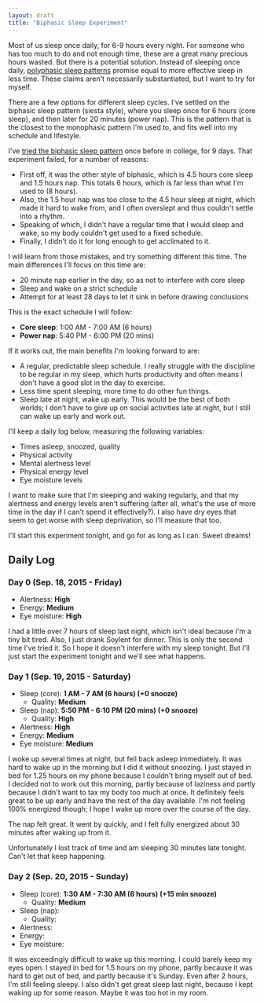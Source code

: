 ```yaml
---
layout: draft
title: "Biphasic Sleep Experiment"
---
```


Most of us sleep once daily, for 6-9 hours every night. For someone who has too much to do and not enough time, these are a great many precious hours wasted. But there is a potential solution. Instead of sleeping once daily, [polyphasic sleep patterns](https://www.wikiwand.com/en/Polyphasic_sleep) promise equal to more effective sleep in less time. These claims aren't necessarily substantiated, but I want to try for myself.

There are a few options for different sleep cycles. I've settled on the biphasic sleep pattern (siesta style), where you sleep once for 6 hours (core sleep), and then later for 20 minutes (power nap). This is the pattern that is the closest to the monophasic pattern I'm used to, and fits well into my schedule and lifestyle.

I've [tried the biphasic sleep pattern](http://biphasicsleepexperiment.blogspot.com/) once before in college, for 9 days. That experiment failed, for a number of reasons:

- First off, it was the other style of biphasic, which is 4.5 hours core sleep and 1.5 hours nap. This totals 6 hours, which is far less than what I'm used to (8 hours).
- Also, the 1.5 hour nap was too close to the 4.5 hour sleep at night, which made it hard to wake from, and I often overslept and thus couldn't settle into a rhythm.
- Speaking of which, I didn't have a regular time that I would sleep and wake, so my body couldn't get used to a fixed schedule.
- Finally, I didn't do it for long enough to get acclimated to it.

I will learn from those mistakes, and try something different this time. The main differences I'll focus on this time are:

- 20 minute nap earlier in the day, so as not to interfere with core sleep
- Sleep and wake on a strict schedule
- Attempt for at least 28 days to let it sink in before drawing conclusions

This is the exact schedule I will follow:

- **Core sleep**: 1:00 AM - 7:00 AM (6 hours)
- **Power nap**: 5:40 PM - 6:00 PM (20 mins)

If it works out, the main benefits I'm looking forward to are:

- A regular, predictable sleep schedule. I really struggle with the discipline to be regular in my sleep, which hurts productivity and often means I don't have a good slot in the day to exercise.
- Less time spent sleeping, more time to do other fun things.
- Sleep late at night, wake up early. This would be the best of both worlds; I don't have to give up on social activities late at night, but I still can wake up early and work out.

I'll keep a daily log below, measuring the following variables:

- Times asleep, snoozed, quality
- Physical activity
- Mental alertness level
- Physical energy level
- Eye moisture levels

I want to make sure that I'm sleeping and waking regularly, and that my alertness and energy levels aren't suffering (after all, what's the use of more time in the day if I can't spend it effectively?). I also have dry eyes that seem to get worse with sleep deprivation, so I'll measure that too.

I'll start this experiment tonight, and go for as long as I can. Sweet dreams!

## Daily Log

### Day 0 (Sep. 18, 2015 - Friday)

* Alertness: **High**
* Energy: **Medium**
* Eye moisture: **High**

I had a little over 7 hours of sleep last night, which isn't ideal because I'm a tiny bit tired. Also, I just drank Soylent for dinner. This is only the second time I've tried it. So I hope it doesn't interfere with my sleep tonight. But I'll just start the experiment tonight and we'll see what happens.

### Day 1 (Sep. 19, 2015 - Saturday)

* Sleep (core): **1 AM - 7 AM (6 hours) (+0 snooze)**
  * Quality: **Medium**
* Sleep (nap): **5:50 PM - 6:10 PM (20 mins) (+0 snooze)**
  * Quality: **High**
* Alertness: **High**
* Energy: **Medium**
* Eye moisture: **Medium**

I woke up several times at night, but fell back asleep immediately. It was hard to wake up in the morning but I did it without snoozing. I just stayed in bed for 1.25 hours on my phone because I couldn't bring myself out of bed. I decided not to work out this morning, partly because of laziness and partly because I didn't want to tax my body too much at once. It definitely feels great to be up early and have the rest of the day available. I'm not feeling 100% energized though; I hope I wake up more over the course of the day.

The nap felt great. It went by quickly, and I felt fully energized about 30 minutes after waking up from it.

Unfortunately I lost track of time and am sleeping 30 minutes late tonight. Can't let that keep happening.

### Day 2 (Sep. 20, 2015 - Sunday)

* Sleep (core): **1:30 AM - 7:30 AM (6 hours) (+15 min snooze)**
  * Quality: **Medium**
* Sleep (nap): 
  * Quality: 
* Alertness: 
* Energy: 
* Eye moisture: 

It was exceedingly difficult to wake up this morning. I could barely keep my eyes open. I stayed in bed for 1.5 hours on my phone, partly because it was hard to get out of bed, and partly because it's Sunday. Even after 2 hours, I'm still feeling sleepy. I also didn't get great sleep last night, because I kept waking up for some reason. Maybe it was too hot in my room.